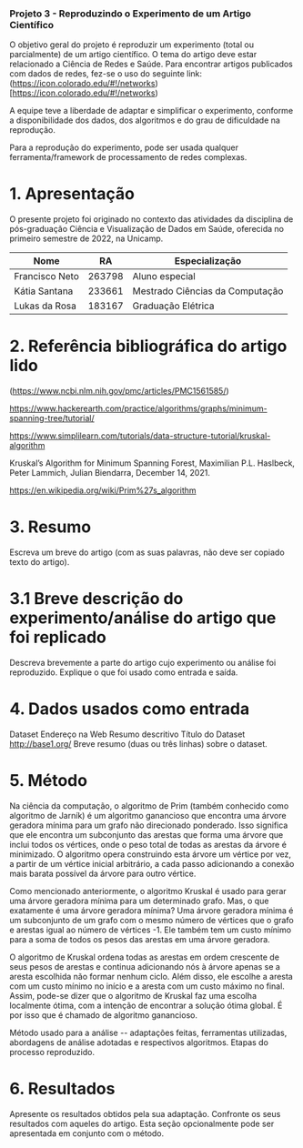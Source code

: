### Projeto 3 - Reproduzindo o Experimento de um Artigo Científico

O objetivo geral do projeto é reproduzir um experimento (total ou parcialmente) de um artigo científico. O tema do artigo deve estar relacionado a Ciência de Redes e Saúde.
Para encontrar artigos publicados com dados de redes, fez-se o uso do seguinte link:(https://icon.colorado.edu/#!/networks)[https://icon.colorado.edu/#!/networks)

A equipe teve a liberdade de adaptar e simplificar o experimento, conforme a disponibilidade dos dados, dos algoritmos e do grau de dificuldade na reprodução.

Para a reprodução do experimento, pode ser usada qualquer ferramenta/framework de processamento de redes complexas.

# 1. Apresentação
O presente projeto foi originado no contexto das atividades da disciplina de pós-graduação Ciência e Visualização de Dados em Saúde, oferecida no primeiro semestre de 2022, na Unicamp.

|Nome  | RA | Especialização|
|--|--|--|
| Francisco Neto  | 263798  | Aluno especial| 
| Kátia Santana  | 233661  | Mestrado Ciências da Computação|
| Lukas da Rosa  | 183167  | Graduação Elétrica |

# 2. Referência bibliográfica do artigo lido
(https://www.ncbi.nlm.nih.gov/pmc/articles/PMC1561585/)

https://www.hackerearth.com/practice/algorithms/graphs/minimum-spanning-tree/tutorial/

https://www.simplilearn.com/tutorials/data-structure-tutorial/kruskal-algorithm

Kruskal’s Algorithm for Minimum Spanning Forest, Maximilian P.L. Haslbeck, Peter Lammich, Julian Biendarra, December 14, 2021.

https://en.wikipedia.org/wiki/Prim%27s_algorithm

# 3. Resumo
Escreva um breve do artigo (com as suas palavras, não deve ser copiado texto do artigo).

# 3.1 Breve descrição do experimento/análise do artigo que foi replicado
Descreva brevemente a parte do artigo cujo experimento ou análise foi reproduzido. Explique o que foi usado como entrada e saída.

# 4. Dados usados como entrada
Dataset	Endereço na Web	Resumo descritivo
Título do Dataset	http://base1.org/	Breve resumo (duas ou três linhas) sobre o dataset.

# 5. Método

Na ciência da computação, o algoritmo de Prim (também conhecido como algoritmo de Jarník) é um algoritmo ganancioso que encontra uma árvore geradora mínima para um grafo não direcionado ponderado. Isso significa que ele encontra um subconjunto das arestas que forma uma árvore que inclui todos os vértices, onde o peso total de todas as arestas da árvore é minimizado. O algoritmo opera construindo esta árvore um vértice por vez, a partir de um vértice inicial arbitrário, a cada passo adicionando a conexão mais barata possível da árvore para outro vértice.

Como mencionado anteriormente, o algoritmo Kruskal é usado para gerar uma árvore geradora mínima para um determinado grafo. Mas, o que exatamente é uma árvore geradora mínima? Uma árvore geradora mínima é um subconjunto de um grafo com o mesmo número de vértices que o grafo e arestas igual ao número de vértices -1. Ele também tem um custo mínimo para a soma de todos os pesos das arestas em uma árvore geradora.   

O algoritmo de Kruskal ordena todas as arestas em ordem crescente de seus pesos de arestas e continua adicionando nós à árvore apenas se a aresta escolhida não formar nenhum ciclo. Além disso, ele escolhe a aresta com um custo mínimo no início e a aresta com um custo máximo no final. Assim, pode-se dizer que o algoritmo de Kruskal faz uma escolha localmente ótima, com a intenção de encontrar a solução ótima global. É por isso que é chamado de algoritmo ganancioso.



Método usado para a análise -- adaptações feitas, ferramentas utilizadas, abordagens de análise adotadas e respectivos algoritmos. Etapas do processo reproduzido.

# 6. Resultados
Apresente os resultados obtidos pela sua adaptação. Confronte os seus resultados com aqueles do artigo. Esta seção opcionalmente pode ser apresentada em conjunto com o método.
